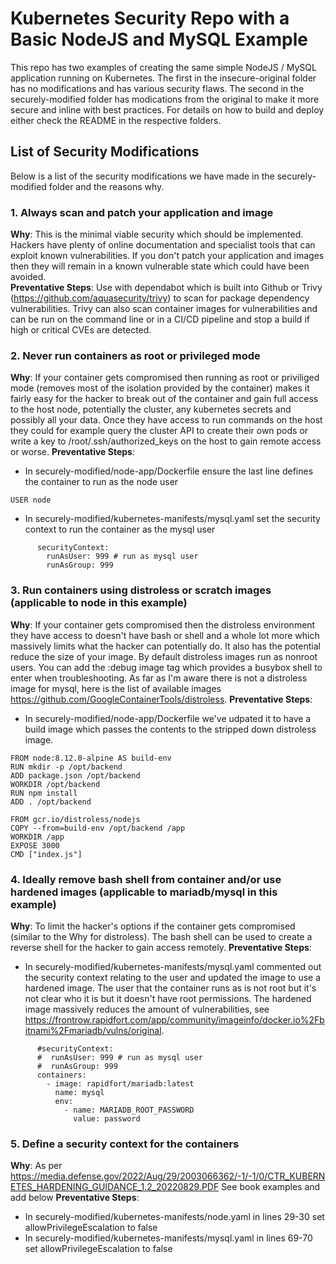 # Kubernetes Security Repo with a Basic NodeJS and MySQL Example

This repo has two examples of creating the same simple NodeJS / MySQL application running on Kubernetes.  The first in the insecure-original folder has no modifications and has various security flaws.  The second in the securely-modified folder has modications from the original to make it more secure and inline with best practices.   For details on how to build and deploy either check the README in the respective folders.

## List of Security Modifications

Below is a list of the security modifications we have made in the securely-modified folder and the reasons why.

### 1. Always scan and patch your application and image
__Why__:
This is the minimal viable security which should be implemented.  Hackers have plenty of online documentation and specialist tools that can exploit known vulnerabilities.  If you don't patch your application and images then they will remain in a known vulnerable state which could have been avoided.  
__Preventative Steps__:
Use with dependabot which is built into Github or Trivy (https://github.com/aquasecurity/trivy) to scan for package dependency vulnerabilities.  Trivy can also scan container images for vulnerabilities and can be run on the command line or in a CI/CD pipeline and stop a build if high or critical CVEs are detected.

### 2. Never run containers as root or privileged mode
__Why__: 
If your container gets compromised then running as root or priviliged mode (removes most of the isolation provided by the container) makes it fairly easy for the hacker to break out of the container and gain full access to the host node, potentially the cluster, any kubernetes secrets and possibly all your data.  Once they have access to run commands on the host they could for example query the cluster API to create their own pods or write a key to /root/.ssh/authorized_keys on the host to gain remote access or worse.
__Preventative Steps__:
- In securely-modified/node-app/Dockerfile ensure the last line defines the container to run as the node user
```
USER node
```
- In securely-modified/kubernetes-manifests/mysql.yaml set the security context to run the container as the mysql user
```
      securityContext:
        runAsUser: 999 # run as mysql user
        runAsGroup: 999 
```


### 3. Run containers using distroless or scratch images (applicable to node in this example)
__Why__: 
If your container gets compromised then the distroless environment they have access to doesn't have bash or shell and a whole lot more which massively limits what the hacker can potentially do.  It also has the potential reduce the size of your image.  By default distroless images run as nonroot users.  You can add the :debug image tag which provides a busybox shell to enter when troubleshooting.  As far as I'm aware there is not a distroless image for mysql, here is the list of available images https://github.com/GoogleContainerTools/distroless.
__Preventative Steps__:
- In securely-modified/node-app/Dockerfile we've udpated it to have a build image which passes the contents to the stripped down distroless image.
```
FROM node:8.12.0-alpine AS build-env
RUN mkdir -p /opt/backend
ADD package.json /opt/backend
WORKDIR /opt/backend
RUN npm install
ADD . /opt/backend

FROM gcr.io/distroless/nodejs
COPY --from=build-env /opt/backend /app
WORKDIR /app
EXPOSE 3000
CMD ["index.js"]
```

### 4. Ideally remove bash shell from container and/or use hardened images (applicable to mariadb/mysql in this example)
__Why__: 
To limit the hacker's options if the container gets compromised (similar to the Why for distroless).  The bash shell can be used to create a reverse shell for the hacker to gain access remotely.
__Preventative Steps__:
- In securely-modified/kubernetes-manifests/mysql.yaml commented out the security context relating to the user and updated the image to use a hardened image.  The user that the container runs as is not root but it's not clear who it is but it doesn't have root permissions.  The hardened image massively reduces the amount of vulnerabilities, see https://frontrow.rapidfort.com/app/community/imageinfo/docker.io%2Fbitnami%2Fmariadb/vulns/original.
```
      #securityContext:
      #  runAsUser: 999 # run as mysql user
      #  runAsGroup: 999    
      containers:
        - image: rapidfort/mariadb:latest
          name: mysql
          env:          
            - name: MARIADB_ROOT_PASSWORD
              value: password
```

### 5. Define a security context for the containers
__Why__: 
As per https://media.defense.gov/2022/Aug/29/2003066362/-1/-1/0/CTR_KUBERNETES_HARDENING_GUIDANCE_1.2_20220829.PDF
See book examples and add below
__Preventative Steps__:
- In securely-modified/kubernetes-manifests/node.yaml in lines 29-30 set allowPrivilegeEscalation to false
- In securely-modified/kubernetes-manifests/mysql.yaml in lines 69-70 set allowPrivilegeEscalation to false